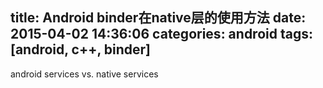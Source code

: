 ﻿title: Android binder在native层的使用方法
date: 2015-04-02 14:36:06
categories: android
tags: [android, c++, binder]
---


android services vs. native services